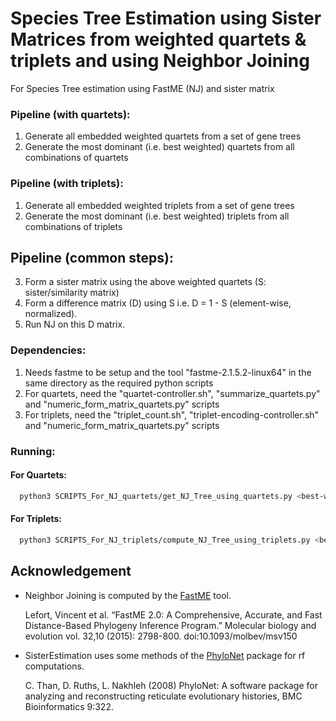 # Species Tree Estimation using Sister Matrices from weighted quartets & triplets and using Neighbor Joining

For Species Tree estimation using FastME (NJ) and sister matrix


### Pipeline (with quartets):

1. Generate all embedded weighted quartets from a set of gene trees
2. Generate the most dominant (i.e. best weighted) quartets from all combinations of quartets


### Pipeline (with triplets):

1. Generate all embedded weighted triplets from a set of gene trees
2. Generate the most dominant (i.e. best weighted) triplets from all combinations of triplets

## Pipeline (common steps):

3. Form a sister matrix using the above weighted quartets (S: sister/similarity matrix)
4. Form a difference matrix (D) using S i.e. D = 1 - S (element-wise, normalized).
5. Run NJ on this D matrix.

### Dependencies:

1. Needs fastme to be setup and the tool "fastme-2.1.5.2-linux64" in the same directory as the required python scripts
2. For quartets, need the "quartet-controller.sh", "summarize_quartets.py" and "numeric_form_matrix_quartets.py" scripts
3. For triplets, need the "triplet_count.sh", "triplet-encoding-controller.sh" and "numeric_form_matrix_quartets.py" scripts

### Running:

#### For Quartets: 

```bash
  python3 SCRIPTS_For_NJ_quartets/get_NJ_Tree_using_quartets.py <best-wqrts-file> <output-file-name>
```

#### For Triplets:

```bash
  python3 SCRIPTS_For_NJ_triplets/compute_NJ_Tree_using_triplets.py <best-wtriplets-file> <output-file-name>
```


## Acknowledgement

- Neighbor Joining is computed by the [FastME](http://www.atgc-montpellier.fr/fastme/) tool.

  Lefort, Vincent et al. “FastME 2.0: A Comprehensive, Accurate, and Fast Distance-Based Phylogeny Inference Program.” Molecular biology and evolution vol. 32,10 (2015): 2798-800. doi:10.1093/molbev/msv150

- SisterEstimation uses some methods of the [PhyloNet](https://bioinfocs.rice.edu/phylonet) package for rf computations.
    
    C. Than, D. Ruths, L. Nakhleh (2008) PhyloNet: A software package for analyzing and reconstructing reticulate evolutionary histories, BMC Bioinformatics 9:322.
